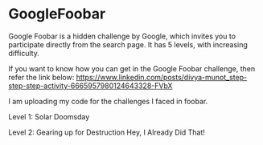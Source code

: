 # GoogleFoobar
Google Foobar is a hidden challenge by Google, which invites you to participate directly from the search page. It has 5 levels, with increasing difficulty.

If you want to know how you can get in the Google Foobar challenge, then refer the link below:
https://www.linkedin.com/posts/divya-munot_step-step-step-activity-6665957980124643328-FVbX


I am uploading my code for the challenges I faced in foobar.

Level 1:
  Solar Doomsday
  
Level 2:
  Gearing up for Destruction
  Hey, I Already Did That!
